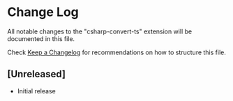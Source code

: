 # Change Log

All notable changes to the "csharp-convert-ts" extension will be documented in this file.

Check [Keep a Changelog](http://keepachangelog.com/) for recommendations on how to structure this file.

## [Unreleased]

- Initial release